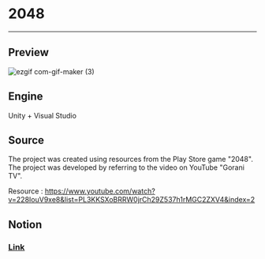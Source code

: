 # 2048
---

## Preview

![ezgif com-gif-maker (3)](https://user-images.githubusercontent.com/86705754/209589487-2de2d21b-2ff9-4edd-b00c-8996939d5127.gif)




## Engine

Unity + Visual Studio

## Source

The project was created using resources from the Play Store game "2048".  
The project was developed by referring to the video on YouTube "Gorani TV".  

Resource : https://www.youtube.com/watch?v=228IouV9xe8&list=PL3KKSXoBRRW0jrCh29Z537h1rMGC2ZXV4&index=2


## Notion

### [Link](https://www.notion.so/2048-dbf0b8dc45d947a48e58a591e35ed54d)
